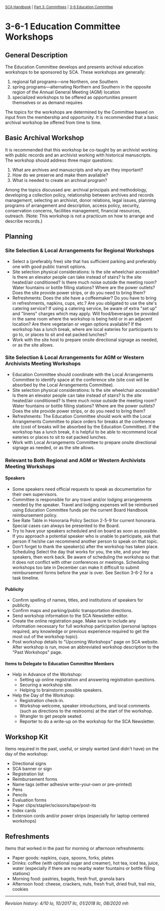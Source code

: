 <sup>[SCA Handbook](/sca-handbook/index.html) | [Part 3: Committees](../03_committees/index.html) | [3-6 Education Committee](../03_committees/03-06_education.html)</sup> 

# 3-6-1 Education Committee Workshops

## General Description

The Education Committee develops and presents archival education workshops to be sponsored by SCA. These workshops are generally:

1. regional fall programs—one Northern, one Southern
2. spring programs—alternating Northern and Southern in the opposite region of the Annual General Meeting (AGM) location
3. specialized workshops to be offered as opportunities present themselves or as demand requires

The topics for the workshops are determined by the Committee based on input from the membership and opportunity. It is recommended that a basic archival workshop be offered from time to time.

## Basic Archival Workshop

It is recommended that this workshop be co-taught by an archivist working with public records and an archivist working with historical manuscripts. The workshop should address three major questions:

1. What are archives and manuscripts and why are they important?
2. How do we preserve and make them available?
3. What is needed to create an archival program?

Among the topics discussed are: archival principals and methodology, developing a collection policy, relationship between archives and records management, selecting an archivist, donor relations, legal issues, planning programs of arrangement and description, access policy, security, conservation concerns, facilities management, financial resources, outreach. (Note: This workshop is not a practicum on how to arrange and describe records.)

## Planning

### Site Selection & Local Arrangements for Regional Workshops
- Select a (preferably free) site that has sufficient parking and preferably one with good public transit options.
- Site selection physical considerations: Is the site wheelchair accessible? Is there an elevator people can take instead of stairs? Is the site heated/air conditioned? Is there much noise outside the meeting room? Water fountains or bottle filling stations? Where are the power outlets? Does the site provide power strips, or do you need to bring them?
- Refreshments: Does the site have a coffeemaker? Do you have to bring in refreshments, napkins, cups, etc.? Are you obligated to use the site's catering service? If using a catering service, be aware of extra "set up" and "linens" charges which may apply. Will food/beverages be provided in the same room where the workshop is being held or in an adjacent location? Are there vegetarian or vegan options available? If the workshop has a lunch break, where are local eateries for participants to go to, or places to sit and eat packed lunches?
- Work with the site host to prepare onsite directional signage as needed, or as the site allows.

### Site Selection & Local Arrangements for AGM or Western Archivists Meeting Workshops
- Education Committee should coordinate with the Local Arrangements Committee to identify space at the conference site (site cost will be absorbed by the Local Arrangements Committee).
- Site selection physical considerations: Is the site wheelchair accessible? Is there an elevator people can take instead of stairs? Is the site heated/air conditioned? Is there much noise outside the meeting room? Water fountains or bottle filling stations? Where are the power outlets? Does the site provide power strips, or do you need to bring them?
- Refreshments: The Education Committee should work with the Local Arrangements Committee to place orders for breaks at the conference site (cost of breaks will be absorbed by the Education Committee). If the workshop has a lunch break, it is helpful to be able to recommend local eateries or places to sit to eat packed lunches.
- Work with Local Arrangements Committee to prepare onsite directional signage as needed, or as the site allows.

### Relevant to Both Regional and AGM or Western Archivists Meeting Workshops

#### Speakers
- Some speakers need official requests to speak as documentation for their own supervisors.
- Committee is responsible for any travel and/or lodging arrangements needed by the speaker. Travel and lodging expenses will be reimbursed using Education Committee funds per the current Board Handbook reimbursement policy.
- See Rate Table in Honoraria Policy Section 2-5-9 for current honoraria. Special cases can always be presented to the Board.
- Try to have your speakers scheduled and on board as soon as possible. If you approach a potential speaker who is unable to participate, ask that person if he/she can recommend another person to speak on that topic.
- Don't forget to thank the speaker(s) after the workshop has taken place.
Scheduling
Select the day that works for you, the site, and your key speakers, then work back. Be aware of scheduling the workshop so that it does not conflict with other conferences or meetings. Scheduling workshops too late in December can make it difficult to submit reimbursement forms before the year is over. See Section 3-6-2 for a task timeline.

#### Publicity
- Confirm spelling of names, titles, and institutions of speakers for publicity.
- Confirm maps and parking/public transportation directions.
- Send workshop information to the SCA Newsletter editor.
- Create the online registration page. Make sure to include any information necessary for full workshop participation (personal laptops required, any knowledge or previous experience required to get the most out of the workshop topic).
- Post workshop details to "Upcoming Workshops" page on SCA website. After workshop is run, move an abbreviated workshop description to the "Past Workshops" page.

#### Items to Delegate to Education Committee Members
- Help in Advance of the Workshop:
  - Setting up online registration and answering registration questions.
  - Securing a workshop site.
  - Helping to brainstorm possible speakers.
- Help the Day of the Workshop:
  - Registration check-in.
  - Workshop welcome, speaker introductions, and local comments (such as directions to the restrooms) at the start of the workshop.
  - Wrangler to get people seated.
  - Reporter to do a write-up on the workshop for the SCA Newsletter.

## Workshop Kit

Items required in the past, useful, or simply wanted (and didn't have) on the day of the workshop:
- Directional signs
- SCA banner or sign
- Registration list
- Reimbursement forms
- Name tags (either adhesive write-your-own or pre-printed)
- Pens
- Pencils
- Evaluation forms
- Paper clips/stapler/scissors/tape/post-its
- Index cards
- Extension cords and/or power strips (especially for laptop centered workshops)

## Refreshments

Items that worked in the past for morning or afternoon refreshments:
- Paper goods: napkins, cups, spoons, forks, plates
- Drinks: coffee (with optional sugar and creamer), hot tea, iced tea, juice, water (especially if there are no nearby water fountains or bottle filling stations)
- Morning food: pastries, bagels, fresh fruit, granola bars
- Afternoon food: cheese, crackers, nuts, fresh fruit, dried fruit, trail mix, cookies

***

_Revision history: 4/10 lo, 10/2017 llc, 01/2018 llc, 08/2020 mh_
